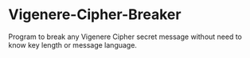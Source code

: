 # Vigenere-Cipher-Breaker
Program to break any Vigenere Cipher secret message without need to know key length or message language.
